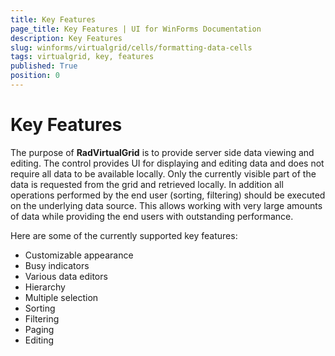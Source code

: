 ```yaml
---
title: Key Features
page_title: Key Features | UI for WinForms Documentation
description: Key Features
slug: winforms/virtualgrid/cells/formatting-data-cells
tags: virtualgrid, key, features
published: True
position: 0
---
```


# Key Features

The purpose of __RadVirtualGrid__ is to provide server side data viewing and editing. The control provides UI for displaying and editing data and does not require all data to be available locally. Only the currently visible part of the data is requested from the grid and retrieved locally. In addition all operations performed by the end user (sorting, filtering) should be executed on the underlying data source. This allows working with very large amounts of data while providing the end users with outstanding performance.

Here are some of the currently supported key features:

* Customizable appearance
* Busy indicators
* Various data editors 
* Hierarchy
* Multiple selection
* Sorting
* Filtering
* Paging
* Editing

